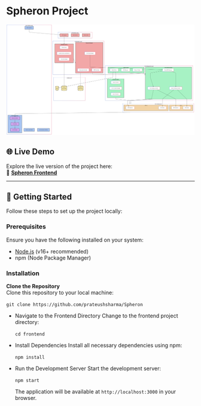 # Spheron Project
![flow chart](flow_chart.png)


## 🌐 Live Demo  
Explore the live version of the project here:  
🔗 **[Spheron Frontend](https://spheron-psi.vercel.app/)**

---

## 🚀 Getting Started  

Follow these steps to set up the project locally:

### Prerequisites  
Ensure you have the following installed on your system:
- [Node.js](https://nodejs.org/) (v16+ recommended)
- npm (Node Package Manager)

### Installation  

 **Clone the Repository**  
   Clone this repository to your local machine:  
  
   `git clone https://github.com/prateushsharma/Spheron`
*   Navigate to the Frontend Directory
    Change to the frontend project directory:

   
    `cd frontend`
    

*   Install Dependencies 
    Install all necessary dependencies using npm:

    
    `npm install`
    
*   Run the Development Server 
    Start the development server:

    `npm start`
    
    The application will be available at `http://localhost:3000` in your browser.
